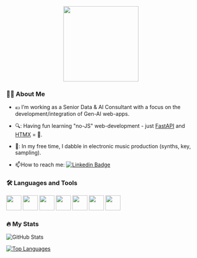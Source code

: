 
<div align="center">
  <img src="https://media1.giphy.com/media/v1.Y2lkPTc5MGI3NjExY2w5Y3k2dHR4NWNxYzE4Mml1MnBuODFjZjlvd2VyczkyMWMweDNjNCZlcD12MV9pbnRlcm5hbF9naWZfYnlfaWQmY3Q9Zw/DvyLQztQwmyAM/giphy.gif" width="200" height="200"/>
</div>

### :technologist: About Me

- :euro: I’m working as a Senior Data & AI Consultant with a focus on the development/integration of Gen-AI web-apps.

- 🔍: Having fun learning "no-JS" web-development - just [FastAPI](https://fastapi.tiangolo.com/) and [HTMX](https://htmx.org/) = 🎉. 

- 🎹: In my free time, I dabble in electronic music production (synths, key, sampling).

- :mailbox:How to reach me: [![Linkedin Badge](https://img.shields.io/badge/Linkedin-Profile-blue)](https://www.linkedin.com/in/daniel-gray-dsotm-rsa/)

### :hammer_and_wrench: Languages and Tools

<div>
  
  <img src="https://cdn.jsdelivr.net/gh/devicons/devicon@latest/icons/azure/azure-original.svg" width="40" height="40" />
  <img src="https://cdn.jsdelivr.net/gh/devicons/devicon@latest/icons/python/python-original.svg" width="40" height="40" />
  <img src="https://cdn.jsdelivr.net/gh/devicons/devicon@latest/icons/fastapi/fastapi-original.svg" width="40" height="40" />
  <img src="https://cdn.jsdelivr.net/gh/devicons/devicon@latest/icons/docker/docker-original.svg" width="40" height="40" />
  <img src="https://cdn.jsdelivr.net/gh/devicons/devicon@latest/icons/vscode/vscode-original.svg" width="40" height="40" />
  <img src="https://cdn.jsdelivr.net/gh/devicons/devicon@latest/icons/sqlite/sqlite-original.svg" width="40" height="40" />
  <img src="https://cdn.jsdelivr.net/gh/devicons/devicon@latest/icons/r/r-original.svg" width="40" height="40" />
</div>


### :fire: My Stats


![GitHub Stats](https://github-readme-stats.vercel.app/api?username=DSOTM-RSA&show_icons=true&theme=algolia)

[![Top Languages](https://github-readme-stats.vercel.app/api/top-langs/?username=DSOTM-RSA&layout=compact&theme=algolia)](https://github.com/DSOTM-RSA/github-readme-stats)



<!--
**DSOTM-RSA/DSOTm-RSA** is a ✨ _special_ ✨ repository because its `README.md` (this file) appears on your GitHub profile.

Here are some ideas to get you started:

- 🔭 I’m currently working on ...
- 🌱 I’m currently learning ...
- 👯 I’m looking to collaborate on ...
- 🤔 I’m looking for help with ...
- 💬 Ask me about ...
- 📫 How to reach me: ...
- 😄 Pronouns: ...
- ⚡ Fun fact: ...
-->
